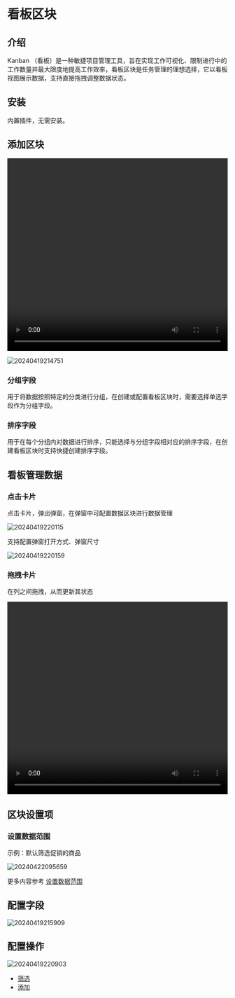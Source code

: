 # 看板区块

<PluginInfo name="block-kanban"></PluginInfo>

## 介绍

Kanban （看板）是一种敏捷项目管理工具，旨在实现工作可视化、限制进行中的工作数量并最大限度地提高工作效率，看板区块是任务管理的理想选择，它以看板视图展示数据，支持直接拖拽调整数据状态。

## 安装

内置插件，无需安装。

## 添加区块

<video width="100%" height="440" controls>
      <source src="https://nocobase-docs.oss-cn-beijing.aliyuncs.com/20240419214551.mp4" type="video/mp4">
</video>

![20240419214751](https://nocobase-docs.oss-cn-beijing.aliyuncs.com/20240419214751.png)

### 分组字段

用于将数据按照特定的分类进行分组，在创建或配置看板区块时，需要选择单选字段作为分组字段。

### 排序字段

用于在每个分组内对数据进行排序，只能选择与分组字段相对应的排序字段，在创建看板区块时支持快捷创建排序字段。

## 看板管理数据

### 点击卡片

点击卡片，弹出弹窗，在弹窗中可配置数据区块进行数据管理

![20240419220115](https://nocobase-docs.oss-cn-beijing.aliyuncs.com/20240419220115.png)

支持配置弹窗打开方式、弹窗尺寸

![20240419220159](https://nocobase-docs.oss-cn-beijing.aliyuncs.com/20240419220159.png)

### 拖拽卡片

在列之间拖拽，从而更新其状态

<video width="100%" height="440" controls>
      <source src="https://nocobase-docs.oss-cn-beijing.aliyuncs.com/20240419221247.mp4" type="video/mp4">
</video>

## 区块设置项

### 设置数据范围

示例：默认筛选促销的商品

![20240422095659](https://nocobase-docs.oss-cn-beijing.aliyuncs.com/20240422095659.png)

更多内容参考 [设置数据范围](/handbook/ui/blocks/block-settings/data-scope)

## 配置字段

![20240419215909](https://nocobase-docs.oss-cn-beijing.aliyuncs.com/20240419215909.png)

## 配置操作

![20240419220903](https://nocobase-docs.oss-cn-beijing.aliyuncs.com/20240419220903.png)

- [筛选](/handbook/ui/actions/types/filter)
- [添加](/handbook/ui/actions/types/add-new)

